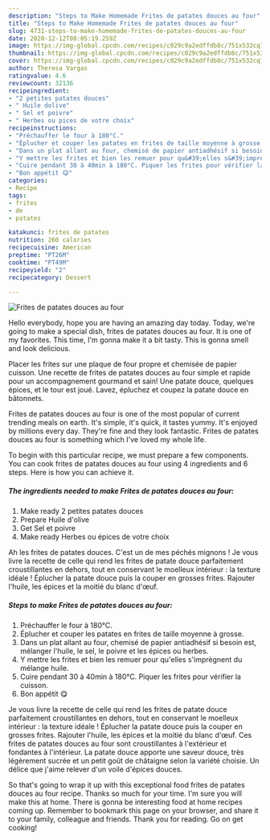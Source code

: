 ```yaml
---
description: "Steps to Make Homemade Frites de patates douces au four"
title: "Steps to Make Homemade Frites de patates douces au four"
slug: 4731-steps-to-make-homemade-frites-de-patates-douces-au-four
date: 2020-12-12T08:05:19.259Z
image: https://img-global.cpcdn.com/recipes/c029c9a2edffdb8c/751x532cq70/frites-de-patates-douces-au-four-photo-principale-de-la-recette.jpg
thumbnail: https://img-global.cpcdn.com/recipes/c029c9a2edffdb8c/751x532cq70/frites-de-patates-douces-au-four-photo-principale-de-la-recette.jpg
cover: https://img-global.cpcdn.com/recipes/c029c9a2edffdb8c/751x532cq70/frites-de-patates-douces-au-four-photo-principale-de-la-recette.jpg
author: Theresa Vargas
ratingvalue: 4.6
reviewcount: 32136
recipeingredient:
- "2 petites patates douces"
- " Huile dolive"
- " Sel et poivre"
- " Herbes ou pices de votre choix"
recipeinstructions:
- "Préchauffer le four à 180°C."
- "Éplucher et couper les patates en frites de taille moyenne à grosse."
- "Dans un plat allant au four, chemisé de papier antiadhésif si besoin est, mélanger l&#39;huile, le sel, le poivre et les épices ou herbes."
- "Y mettre les frites et bien les remuer pour qu&#39;elles s&#39;imprègnent du mélange huile."
- "Cuire pendant 30 à 40min à 180°C. Piquer les frites pour vérifier la cuisson."
- "Bon appétit 😋"
categories:
- Recipe
tags:
- frites
- de
- patates

katakunci: frites de patates 
nutrition: 260 calories
recipecuisine: American
preptime: "PT26M"
cooktime: "PT49M"
recipeyield: "2"
recipecategory: Dessert

---
```



![Frites de patates douces au four](https://img-global.cpcdn.com/recipes/c029c9a2edffdb8c/751x532cq70/frites-de-patates-douces-au-four-photo-principale-de-la-recette.jpg)

Hello everybody, hope you are having an amazing day today. Today, we're going to make a special dish, frites de patates douces au four. It is one of my favorites. This time, I'm gonna make it a bit tasty. This is gonna smell and look delicious.

Placer les frites sur une plaque de four propre et chemisée de papier cuisson. Une recette de frites de patates douces au four simple et rapide pour un accompagnement gourmand et sain! Une patate douce, quelques épices, et le tour est joué. Lavez, épluchez et coupez la patate douce en bâtonnets.

Frites de patates douces au four is one of the most popular of current trending meals on earth. It's simple, it's quick, it tastes yummy. It's enjoyed by millions every day. They're fine and they look fantastic. Frites de patates douces au four is something which I've loved my whole life.


To begin with this particular recipe, we must prepare a few components. You can cook frites de patates douces au four using 4 ingredients and 6 steps. Here is how you can achieve it.

<!--inarticleads1-->

##### The ingredients needed to make Frites de patates douces au four:

1. Make ready 2 petites patates douces
1. Prepare  Huile d&#39;olive
1. Get  Sel et poivre
1. Make ready  Herbes ou épices de votre choix


Ah les frites de patates douces. C&#39;est un de mes péchés mignons ! Je vous livre la recette de celle qui rend les frites de patate douce parfaitement croustillantes en dehors, tout en conservant le moelleux intérieur : la texture idéale ! Éplucher la patate douce puis la couper en grosses frites. Rajouter l&#39;huile, les épices et la moitié du blanc d&#39;œuf. 

<!--inarticleads2-->

##### Steps to make Frites de patates douces au four:

1. Préchauffer le four à 180°C.
1. Éplucher et couper les patates en frites de taille moyenne à grosse.
1. Dans un plat allant au four, chemisé de papier antiadhésif si besoin est, mélanger l&#39;huile, le sel, le poivre et les épices ou herbes.
1. Y mettre les frites et bien les remuer pour qu&#39;elles s&#39;imprègnent du mélange huile.
1. Cuire pendant 30 à 40min à 180°C. Piquer les frites pour vérifier la cuisson.
1. Bon appétit 😋


Je vous livre la recette de celle qui rend les frites de patate douce parfaitement croustillantes en dehors, tout en conservant le moelleux intérieur : la texture idéale ! Éplucher la patate douce puis la couper en grosses frites. Rajouter l&#39;huile, les épices et la moitié du blanc d&#39;œuf. Ces frites de patates douces au four sont croustillantes à l&#39;extérieur et fondantes à l&#39;intérieur. La patate douce apporte une saveur douce, très légèrement sucrée et un petit goût de châtaigne selon la variété choisie. Un délice que j&#39;aime relever d&#39;un voile d&#39;épices douces. 

So that's going to wrap it up with this exceptional food frites de patates douces au four recipe. Thanks so much for your time. I'm sure you will make this at home. There is gonna be interesting food at home recipes coming up. Remember to bookmark this page on your browser, and share it to your family, colleague and friends. Thank you for reading. Go on get cooking!
